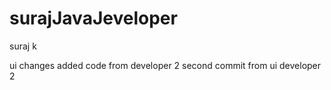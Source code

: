# surajJavaJeveloper
suraj k

ui changes added code from developer 2
second commit from ui developer 2
